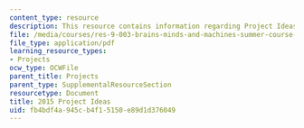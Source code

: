 ```yaml
---
content_type: resource
description: This resource contains information regarding Project Ideas document.
file: /media/courses/res-9-003-brains-minds-and-machines-summer-course-summer-2015/fb4bdf4a945cb4f15150e89d1d376049_MITRES_9_003SUM15_proj.pdf
file_type: application/pdf
learning_resource_types:
- Projects
ocw_type: OCWFile
parent_title: Projects
parent_type: SupplementalResourceSection
resourcetype: Document
title: 2015 Project Ideas
uid: fb4bdf4a-945c-b4f1-5150-e89d1d376049
---
```

